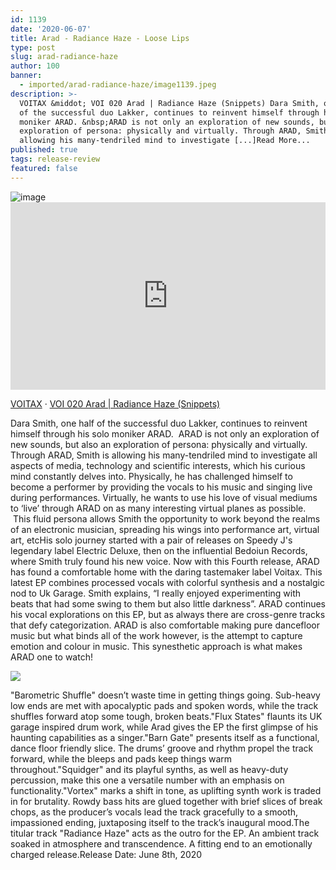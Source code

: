 ```yaml
---
id: 1139
date: '2020-06-07'
title: Arad - Radiance Haze - Loose Lips
type: post
slug: arad-radiance-haze
author: 100
banner:
  - imported/arad-radiance-haze/image1139.jpeg
description: >-
  VOITAX &middot; VOI 020 Arad | Radiance Haze (Snippets) Dara Smith, one half
  of the successful duo Lakker, continues to reinvent himself through his solo
  moniker ARAD. &nbsp;ARAD is not only an exploration of new sounds, but also an
  exploration of persona: physically and virtually. Through ARAD, Smith is
  allowing his many-tendriled mind to investigate [...]Read More...
published: true
tags: release-review
featured: false
---
```

![image](../imported/arad-radiance-haze/image1139.jpeg)<iframe width='100%' height='300' scrolling='no' frameborder='no' allow='autoplay' src='https://w.soundcloud.com/player/?url=https%3A//api.soundcloud.com/playlists/1041303385&color=%23ff5500&auto_play=false&hide_related=false&show_comments=true&show_user=true&show_reposts=false&show_teaser=true'></iframe>

[VOITAX](https://soundcloud.com/voitax "VOITAX") · [VOI 020 Arad | Radiance Haze (Snippets)](https://soundcloud.com/voitax/sets/voi-020-arad-radiance-haze-snippets "VOI 020 Arad | Radiance Haze (Snippets)")

Dara Smith, one half of the successful duo Lakker, continues to reinvent himself through his solo moniker ARAD.  ARAD is not only an exploration of new sounds, but also an exploration of persona: physically and virtually. Through ARAD, Smith is allowing his many-tendriled mind to investigate all aspects of media, technology and scientific interests, which his curious mind constantly delves into. Physically, he has challenged himself to become a performer by providing the vocals to his music and singing live during performances. Virtually, he wants to use his love of visual mediums to ‘live’ through ARAD on as many interesting virtual planes as possible.  This fluid persona allows Smith the opportunity to work beyond the realms of an electronic musician, spreading his wings into performance art, virtual art, etcHis solo journey started with a pair of releases on Speedy J's legendary label Electric Deluxe, then on the influential Bedoiun Records, where Smith truly found his new voice. Now with this Fourth release, ARAD has found a comfortable home with the daring tastemaker label Voitax. This latest EP combines processed vocals with colorful synthesis and a nostalgic nod to Uk Garage. Smith explains, “I really enjoyed experimenting with beats that had some swing to them but also little darkness”. ARAD continues his vocal explorations on this EP, but as always there are cross-genre tracks that defy categorization. ARAD is also comfortable making pure dancefloor music but what binds all of the work however, is the attempt to capture emotion and colour in music. This synesthetic approach is what makes ARAD one to watch!

![](/wp-content/uploads/live/img/wysiwyg/5ecf8b488e83c.jpg)

"Barometric Shuffle" doesn’t waste time in getting things going. Sub-heavy low ends are met with apocalyptic pads and spoken words, while the track shuffles forward atop some tough, broken beats."Flux States" flaunts its UK garage inspired drum work, while Arad gives the EP the first glimpse of his haunting capabilities as a singer."Barn Gate" presents itself as a functional, dance floor friendly slice. The drums’ groove and rhythm propel the track forward, while the bleeps and pads keep things warm throughout."Squidger" and its playful synths, as well as heavy-duty percussion, make this one a versatile number with an emphasis on functionality."Vortex" marks a shift in tone, as uplifting synth work is traded in for brutality. Rowdy bass hits are glued together with brief slices of break chops, as the producer’s vocals lead the track gracefully to a smooth, impassioned ending, juxtaposing itself to the track’s inaugural mood.The titular track "Radiance Haze" acts as the outro for the EP. An ambient track soaked in atmosphere and transcendence. A fitting end to an emotionally charged release.Release Date: June 8th, 2020